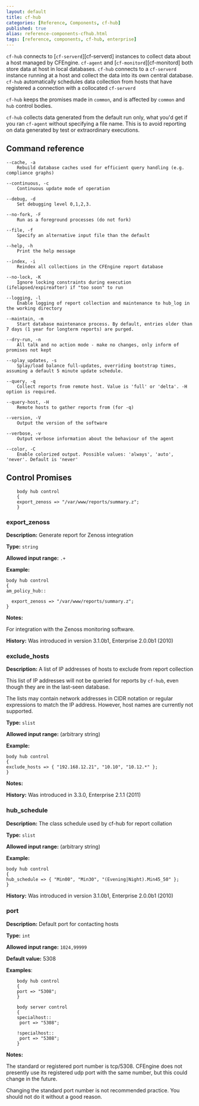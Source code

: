 ```yaml
---
layout: default
title: cf-hub
categories: [Reference, Components, cf-hub]
published: true
alias: reference-components-cfhub.html
tags: [reference, components, cf-hub, enterprise]
---
```


`cf-hub` connects to [`cf-serverd`][cf-serverd] instances to collect data 
about a host managed by CFEngine. `cf-agent` and [`cf-monitord`][cf-monitord] 
both store data at host in local databases. `cf-hub` connects to a 
`cf-serverd` instance running at a host and collect the data into its own 
central database. `cf-hub` automatically schedules data collection from hosts 
that have registered a connection with a collocated `cf-serverd`

`cf-hub` keeps the promises made in `common`, and is affected by
`common` and `hub` control bodies.

`cf-hub` collects data generated from the default run only, what you'd
get if you ran `cf-agent` without specifying a file name.  This is to
avoid reporting on data generated by test or extraordinary executions.

## Command reference

    --cache, -a
        Rebuild database caches used for efficient query handling (e.g. compliance graphs)

    --continuous, -c
        Continuous update mode of operation

    --debug, -d
        Set debugging level 0,1,2,3.

    --no-fork, -F
        Run as a foreground processes (do not fork)

    --file, -f
        Specify an alternative input file than the default

    --help, -h
        Print the help message

    --index, -i
        Reindex all collections in the CFEngine report database

    --no-lock, -K
        Ignore locking constraints during execution (ifelapsed/expireafter) if "too soon" to run

    --logging, -l
        Enable logging of report collection and maintenance to hub_log in the working directory

    --maintain, -m
        Start database maintenance process. By default, entries older than 7 days (1 year for longterm reports) are purged.

    --dry-run, -n
        All talk and no action mode - make no changes, only inform of promises not kept

    --splay_updates, -s
        Splay/load balance full-updates, overriding bootstrap times, assuming a default 5 minute update schedule.

    --query, -q
        Collect reports from remote host. Value is 'full' or 'delta'. -H option is required.

    --query-host, -H
        Remote hosts to gather reports from (for -q)

    --version, -V
        Output the version of the software

    --verbose, -v
        Output verbose information about the behaviour of the agent

    --color, -C
        Enable colorized output. Possible values: 'always', 'auto', 'never'. Default is 'never'


## Control Promises

```cf3
    body hub control
    {
    export_zenoss => "/var/www/reports/summary.z";
    }
```

### export_zenoss

**Description:** Generate report for Zenoss integration

**Type:** `string`

**Allowed input range:** `.+`

**Example:**

    body hub control
    {
    am_policy_hub::

      export_zenoss => "/var/www/reports/summary.z";
    }

**Notes:**

For integration with the Zenoss monitoring software.

**History:** Was introduced in version 3.1.0b1, Enterprise 2.0.0b1 (2010)

### exclude_hosts

**Description:** A list of IP addresses of hosts to exclude from
report collection

This list of IP addresses will not be queried for reports by `cf-hub`, even
though they are in the last-seen database.

The lists may contain network addresses in CIDR notation or regular
expressions to match the IP address. However, host names are
currently not supported.

**Type:** `slist`

**Allowed input range:** (arbitrary string)

**Example:**

    body hub control
    {
    exclude_hosts => { "192.168.12.21", "10.10", "10.12.*" };
    }

**Notes:**

**History:** Was introduced in 3.3.0, Enterprise 2.1.1 (2011)

### hub_schedule

**Description:** The class schedule used by cf-hub for report
collation

**Type:** `slist`

**Allowed input range:** (arbitrary string)

**Example:**

    body hub control
    {
    hub_schedule => { "Min00", "Min30", "(Evening|Night).Min45_50" };
    }

**History:** Was introduced in version 3.1.0b1, Enterprise 2.0.0b1 (2010)


### port

**Description:** Default port for contacting hosts

**Type:** `int`

**Allowed input range:** `1024,99999`

**Default value:** 5308

**Examples**:

```cf3
    body hub control
    {
    port => "5308";
    }

    body server control
    {
    specialhost::
     port => "5308";

    !specialhost::
     port => "5308";
    }
```

**Notes:**

The standard or registered port number is tcp/5308. CFEngine does not
presently use its registered udp port with the same number, but this could
change in the future.

Changing the standard port number is not recommended practice. You should not
do it without a good reason.
